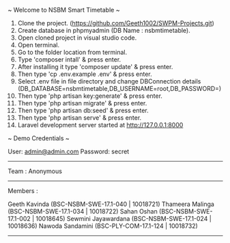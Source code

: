 ~ Welcome to NSBM Smart Timetable ~

01. Clone the project. (https://github.com/Geeth1002/SWPM-Projects.git)
02. Create database in phpmyadmin (DB Name : nsbmtimetable).
03. Open cloned project in visual studio code.
04. Open terminal.
05. Go to the folder location from terminal.
06. Type 'composer intall' & press enter.
07. After installing it type 'composer update' & press enter.
08. Then type 'cp .env.example .env' & press enter.
09. Select .env file in file directory and change DBConnection details (DB_DATABASE=nsbmtimetable,DB_USERNAME=root,DB_PASSWORD=)
10. Then type 'php artisan key:generate' & press enter.
11. Then type 'php artisan migrate' & press enter.
12. Then type 'php artisan db:seed' & press enter.
13. Then type 'php artisan serve' & press enter.
14. Laravel development server started at <http://127.0.0.1:8000>

~ Demo Credentials ~

  User: admin@admin.com
  Password: secret
___________________________________________________________________________________________________________________________________
Team : Anonymous
___________________________________________________________________________________________________________________________________
Members :

Geeth Kavinda (BSC-NSBM-SWE-17.1-040 | 10018721)
Thameera Malinga (BSC-NSBM-SWE-17.1-034 | 10018722)
Sahan Oshan (BSC-NSBM-SWE-17.1-002 | 10018645)
Sewmini Jayawardana (BSC-NSBM-SWE-17.1-024 | 10018636)
Nawoda Sandamini (BSC-PLY-COM-17.1-124 | 10018732)
___________________________________________________________________________________________________________________________________
